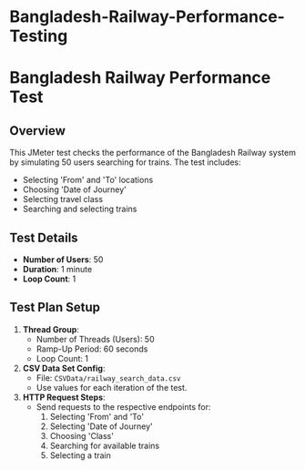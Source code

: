 # Bangladesh-Railway-Performance-Testing
# Bangladesh Railway Performance Test

## Overview
This JMeter test checks the performance of the Bangladesh Railway system by simulating 50 users searching for trains. The test includes:
- Selecting 'From' and 'To' locations
- Choosing 'Date of Journey'
- Selecting travel class
- Searching and selecting trains

## Test Details
- **Number of Users**: 50
- **Duration**: 1 minute
- **Loop Count**: 1

## Test Plan Setup
1. **Thread Group**:
   - Number of Threads (Users): 50
   - Ramp-Up Period: 60 seconds
   - Loop Count: 1
2. **CSV Data Set Config**: 
   - File: `CSVData/railway_search_data.csv`
   - Use values for each iteration of the test.
3. **HTTP Request Steps**:
   - Send requests to the respective endpoints for:
     1. Selecting 'From' and 'To'
     2. Selecting 'Date of Journey'
     3. Choosing 'Class'
     4. Searching for available trains
     5. Selecting a train
 
